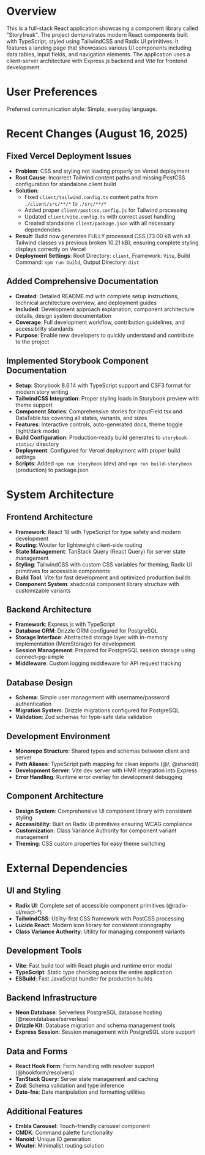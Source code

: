 # Overview

This is a full-stack React application showcasing a component library called "Storyfreak". The project demonstrates modern React components built with TypeScript, styled using TailwindCSS and Radix UI primitives. It features a landing page that showcases various UI components including data tables, input fields, and navigation elements. The application uses a client-server architecture with Express.js backend and Vite for frontend development.

# User Preferences

Preferred communication style: Simple, everyday language.

# Recent Changes (August 16, 2025)

## Fixed Vercel Deployment Issues
- **Problem**: CSS and styling not loading properly on Vercel deployment
- **Root Cause**: Incorrect Tailwind content paths and missing PostCSS configuration for standalone client build
- **Solution**: 
  - Fixed `client/tailwind.config.ts` content paths from `./client/src/**/*` to `./src/**/*`
  - Added proper `client/postcss.config.js` for Tailwind processing
  - Updated `client/vite.config.ts` with correct asset handling
  - Created standalone `client/package.json` with all necessary dependencies
- **Result**: Build now generates FULLY processed CSS (73.00 kB with all Tailwind classes vs previous broken 10.21 kB), ensuring complete styling displays correctly on Vercel
- **Deployment Settings**: Root Directory: `client`, Framework: `Vite`, Build Command: `npm run build`, Output Directory: `dist`

## Added Comprehensive Documentation
- **Created**: Detailed README.md with complete setup instructions, technical architecture overview, and deployment guides
- **Included**: Development approach explanation, component architecture details, design system documentation
- **Coverage**: Full development workflow, contribution guidelines, and accessibility standards
- **Purpose**: Enable new developers to quickly understand and contribute to the project

## Implemented Storybook Component Documentation
- **Setup**: Storybook 8.6.14 with TypeScript support and CSF3 format for modern story writing
- **TailwindCSS Integration**: Proper styling loads in Storybook preview with theme support
- **Component Stories**: Comprehensive stories for InputField.tsx and DataTable.tsx covering all states, variants, and sizes
- **Features**: Interactive controls, auto-generated docs, theme toggle (light/dark mode)
- **Build Configuration**: Production-ready build generates to `storybook-static/` directory
- **Deployment**: Configured for Vercel deployment with proper build settings
- **Scripts**: Added `npm run storybook` (dev) and `npm run build-storybook` (production) to package.json

# System Architecture

## Frontend Architecture
- **Framework**: React 18 with TypeScript for type safety and modern development
- **Routing**: Wouter for lightweight client-side routing
- **State Management**: TanStack Query (React Query) for server state management
- **Styling**: TailwindCSS with custom CSS variables for theming, Radix UI primitives for accessible components
- **Build Tool**: Vite for fast development and optimized production builds
- **Component System**: shadcn/ui component library structure with customizable variants

## Backend Architecture
- **Framework**: Express.js with TypeScript
- **Database ORM**: Drizzle ORM configured for PostgreSQL
- **Storage Interface**: Abstracted storage layer with in-memory implementation (MemStorage) for development
- **Session Management**: Prepared for PostgreSQL session storage using connect-pg-simple
- **Middleware**: Custom logging middleware for API request tracking

## Database Design
- **Schema**: Simple user management with username/password authentication
- **Migration System**: Drizzle migrations configured for PostgreSQL
- **Validation**: Zod schemas for type-safe data validation

## Development Environment
- **Monorepo Structure**: Shared types and schemas between client and server
- **Path Aliases**: TypeScript path mapping for clean imports (@/, @shared/)
- **Development Server**: Vite dev server with HMR integration into Express
- **Error Handling**: Runtime error overlay for development debugging

## Component Architecture
- **Design System**: Comprehensive UI component library with consistent styling
- **Accessibility**: Built on Radix UI primitives ensuring WCAG compliance
- **Customization**: Class Variance Authority for component variant management
- **Theming**: CSS custom properties for easy theme switching

# External Dependencies

## UI and Styling
- **Radix UI**: Complete set of accessible component primitives (@radix-ui/react-*)
- **TailwindCSS**: Utility-first CSS framework with PostCSS processing
- **Lucide React**: Modern icon library for consistent iconography
- **Class Variance Authority**: Utility for managing component variants

## Development Tools
- **Vite**: Fast build tool with React plugin and runtime error modal
- **TypeScript**: Static type checking across the entire application
- **ESBuild**: Fast JavaScript bundler for production builds

## Backend Infrastructure
- **Neon Database**: Serverless PostgreSQL database hosting (@neondatabase/serverless)
- **Drizzle Kit**: Database migration and schema management tools
- **Express Session**: Session management with PostgreSQL store support

## Data and Forms
- **React Hook Form**: Form handling with resolver support (@hookform/resolvers)
- **TanStack Query**: Server state management and caching
- **Zod**: Schema validation and type inference
- **Date-fns**: Date manipulation and formatting utilities

## Additional Features
- **Embla Carousel**: Touch-friendly carousel component
- **CMDK**: Command palette functionality
- **Nanoid**: Unique ID generation
- **Wouter**: Minimalist routing solution